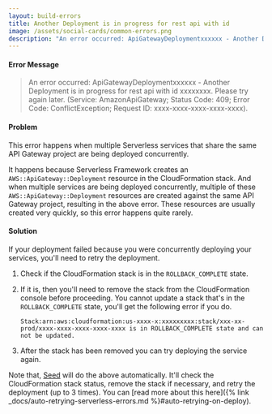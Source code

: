 ```yaml
---
layout: build-errors
title: Another Deployment is in progress for rest api with id
image: /assets/social-cards/common-errors.png
description: "An error occurred: ApiGatewayDeploymentxxxxxx - Another Deployment is in progress for rest api with id xxxxxxxx . Please try again later. (Service: AmazonApiGateway; Status Code: 409; Error Code: ConflictException; Request ID: xxxx-xxxx-xxxx-xxxx-xxxx)."
---
```


#### Error Message

> An error occurred: ApiGatewayDeploymentxxxxxx - Another Deployment is in progress for rest api with id xxxxxxxx. Please try again later. (Service: AmazonApiGateway; Status Code: 409; Error Code: ConflictException; Request ID: xxxx-xxxx-xxxx-xxxx-xxxx).


#### Problem

This error happens when multiple Serverless services that share the same API Gateway project are being deployed concurrently.

It happens because Serverless Framework creates an `AWS::ApiGateway::Deployment` resource in the CloudFormation stack. And when multiple services are being deployed concurrently, multiple  of these `AWS::ApiGateway::Deployment` resources are created against the same API Gateway project, resulting in the above error. These resources are usually created very quickly, so this error happens quite rarely.


#### Solution

If your deployment failed because you were concurrently deploying your services, you'll need to retry the deployment.

1. Check if the CloudFormation stack is in the `ROLLBACK_COMPLETE` state.

2. If it is, then you'll need to remove the stack from the CloudFormation console before proceeding. You cannot update a stack that's in the `ROLLBACK_COMPLETE` state, you'll get the following error if you do.

   ```
   Stack:arn:aws:cloudformation:us-xxxx-x:xxxxxxxxx:stack/xxx-xx-prod/xxxx-xxxx-xxxx-xxxx-xxxx is in ROLLBACK_COMPLETE state and can not be updated.
   ```

3. After the stack has been removed you can try deploying the service again.

Note that, [Seed](/) will do the above automatically. It'll check the CloudFormation stack status, remove the stack if necessary, and retry the deployment (up to 3 times). You can [read more about this here]({% link _docs/auto-retrying-serverless-errors.md %}#auto-retrying-on-deploy).
